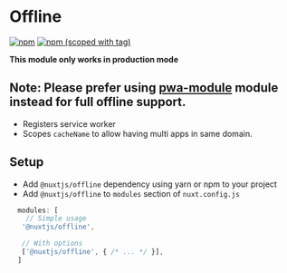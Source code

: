 # Offline
[![npm](https://img.shields.io/npm/dt/@nuxtjs/offline.svg?style=flat-square)](https://npmjs.com/package/@nuxtjs/offline)
[![npm (scoped with tag)](https://img.shields.io/npm/v/@nuxtjs/offline/latest.svg?style=flat-square)](https://npmjs.com/package/@nuxtjs/offline)

**This module only works in production mode**

## Note: Please prefer using [pwa-module](https://github.com/nuxt-community/pwa-module) module instead for full offline support.

- Registers service worker
- Scopes `cacheName` to allow having multi apps in same domain.

## Setup
- Add `@nuxtjs/offline` dependency using yarn or npm to your project
- Add `@nuxtjs/offline` to `modules` section of `nuxt.config.js`
```js
  modules: [
    // Simple usage
   '@nuxtjs/offline',

   // With options
   ['@nuxtjs/offline', { /* ... */ }],
  ]
````
